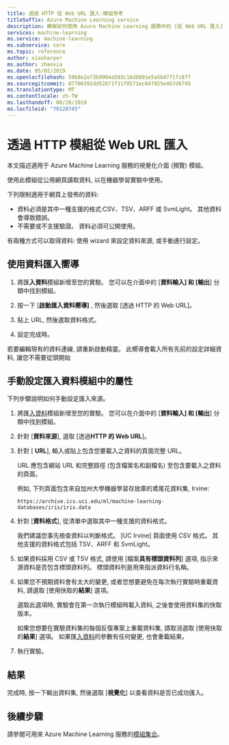 ```yaml
---
title: 透過 HTTP 從 Web URL 匯入:模組參考
titleSuffix: Azure Machine Learning service
description: 瞭解如何使用 Azure Machine Learning 服務中的 [從 Web URL 匯入], 從公用網頁讀取資料以用於機器學習實驗。
services: machine-learning
ms.service: machine-learning
ms.subservice: core
ms.topic: reference
author: xiaoharper
ms.author: zhanxia
ms.date: 05/02/2019
ms.openlocfilehash: 59b8e2e73b9904a503c16d8891e5a5bd771fc87f
ms.sourcegitcommit: 07700392dd52071f31f0571ec847925e467d6795
ms.translationtype: MT
ms.contentlocale: zh-TW
ms.lasthandoff: 08/28/2019
ms.locfileid: "70128745"
---
```

# <a name="import-from-web-url-via-http-module"></a>透過 HTTP 模組從 Web URL 匯入

本文描述適用于 Azure Machine Learning 服務的視覺化介面 (預覽) 模組。

使用此模組從公用網頁讀取資料, 以在機器學習實驗中使用。

下列限制適用于網頁上發佈的資料:

- 資料必須是其中一種支援的格式:CSV、TSV、ARFF 或 SvmLight。 其他資料會導致錯誤。
- 不需要或不支援驗證。 資料必須可公開使用。 

有兩種方式可以取得資料: 使用 wizard 來設定資料來源, 或手動進行設定。

## <a name="use-the-data-import-wizard"></a>使用資料匯入嚮導

1. 將匯**入資料**模組新增至您的實驗。 您可以在介面中的 [**資料輸入] 和 [輸出**] 分類中找到模組。

2. 按一下 [**啟動匯入資料嚮導]** , 然後選取 [透過 HTTP 的 Web URL]。

3. 貼上 URL, 然後選取資料格式。

4. 設定完成時。

若要編輯現有的資料連線, 請重新啟動精靈。 此嚮導會載入所有先前的設定詳細資料, 讓您不需要從頭開始

## <a name="manually-set-properties-in-the-import-data-module"></a>手動設定匯入資料模組中的屬性

下列步驟說明如何手動設定匯入來源。

1. 將匯[入資料](import-data.md)模組新增至您的實驗。 您可以在介面中的 [**資料輸入] 和 [輸出**] 分類中找到模組。

2. 針對 [**資料來源**], 選取 [透過**HTTP 的 Web URL**]。

3. 針對 [ **URL**], 輸入或貼上包含您要載入之資料的頁面完整 URL。

    URL 應包含網站 URL 和完整路徑 (包含檔案名和副檔名) 至包含要載入之資料的頁面。

    例如, 下列頁面包含來自加州大學機器學習存放庫的鳶尾花資料集, Irvine:

    `https://archive.ics.uci.edu/ml/machine-learning-databases/iris/iris.data`

4. 針對 [**資料格式**], 從清單中選取其中一種支援的資料格式。

    我們建議您事先檢查資料以判斷格式。 [UC Irvine] 頁面使用 CSV 格式。 其他支援的資料格式包括 TSV、ARFF 和 SvmLight。

5. 如果資料採用 CSV 或 TSV 格式, 請使用 [檔案**具有標頭資料列**] 選項, 指示來源資料是否包含標頭資料列。 標頭資料列是用來指派資料行名稱。

6. 如果您不預期資料會有太大的變更, 或者您想要避免在每次執行實驗時重載資料, 請選取 [使用快取的**結果**] 選項。

    選取此選項時, 實驗會在第一次執行模組時載入資料, 之後會使用資料集的快取版本。

    如果您想要在實驗資料集的每個反復專案上重載資料集, 請取消選取 [使用快取的**結果**] 選項。 如果匯[入資料](import-data.md)的參數有任何變更, 也會重載結果。

7. 執行實驗。

## <a name="results"></a>結果

完成時, 按一下輸出資料集, 然後選取 [**視覺化**] 以查看資料是否已成功匯入。


## <a name="next-steps"></a>後續步驟

請參閱可用來 Azure Machine Learning 服務的[模組集合](module-reference.md)。 